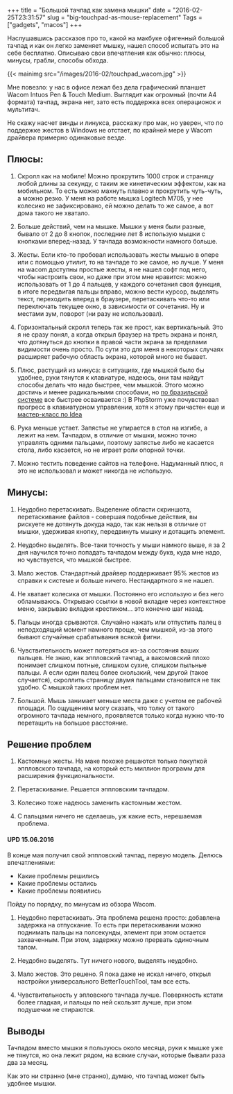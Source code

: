 +++
title = "Большой тачпад как замена мышки"
date = "2016-02-25T23:31:57"
slug = "big-touchpad-as-mouse-replacement"
Tags = ["gadgets", "macos"]
+++

Наслушавшись рассказов про то, какой на макбуке офигенный большой тачпад и как он легко заменяет мышку,
нашел способ испытать это на себе бесплатно. Описываю свои впечатления как обычно: плюсы, минусы, грабли, способы обхода.

{{< mainimg src="/images/2016-02/touchpad_wacom.jpg" >}}

<!--more-->

Мне повезло: у нас в офисе лежал без дела графический планшет Wacom Intuos Pen & Touch Medium.
Выглядит как огромный (почти А4 формата) тачпад, экрана нет, зато есть поддержка всех операционок и мультитач.

Не скажу насчет винды и линукса, расскажу про мак, но уверен, что по поддержке жестов в Windows не отстает, по крайней мере у Wacom драйвера примерно одинаковые везде.



## Плюсы:

1. Скролл как на мобиле! Можно прокрутить 1000 строк и страницу любой длины за секунду, с таким же кинетическим эффектом, 
как на мобильном. То есть можно махнуть плавно и прокрутить чуть-чуть, а можно резко. 
У меня на работе мышка Logitech M705, у нее колесико не зафиксировано, ей можно делать то же самое, а вот дома такого не хватало.

2. Больше действий, чем на мышке. Мышки у меня были разные, бывало от 2 до 8 кнопок, 
последние лет 8 использую мышки с кнопками вперед-назад. У тачпада возможности намного больше.

3. Жесты. Если кто-то пробовал использовать жесты мышью в опере или с помощью утилит, то на тачпаде то же самое, но лучше.
У меня на wacom доступны простые жесты, я не нашел софт под него, чтобы настроить свои, но даже при этом мне нравится: 
можно использовать от 1 до 4 пальцев, у каждого сочетания своя функция, в итоге передвигая пальцы вправо,
можно вести курсор, выделять текст, переходить вперед в браузере, перетаскивать что-то или переключать текущее окно,
в зависимости от сочетания. Ну и местами зум, поворот (ни разу не использовал).

4. Горизонтальный скролл теперь так же прост, как вертикальный. 
Это я не сразу понял, а когда открыл браузер на треть экрана и понял, 
что дотянуться до кнопки в правой части экрана за пределами видимости очень просто. 
По сути это для меня в некоторых случаях расширяет рабочую область экрана, которой много не бывает.

5. Плюс, растущий из минуса: в ситуациях, где мышкой было бы удобнее, руки тянутся к клавиатуре, надеюсь, 
они там найдут способы делать что надо быстрее, чем мышкой. Этого можно достичь и менее радикальными способами, 
но [по бразильской системе](https://www.youtube.com/watch?v=NnTi9B-D6LA) все быстрее осваивается :) 
В PhpStorm уже почувствовал прогресс в клавиатурном управлении, 
хотя к этому причастен еще и [мастер-класс по Idea](https://www.youtube.com/watch?v=eq3KiAH4IBI)

6. Рука меньше устает. Запястье не упирается в стол на изгибе, а лежит на нем. 
Тачпадом, в отличие от мышки, можно точно управлять одними пальцами, поэтому запястье либо не касается стола, 
либо касается, но не играет роли опорной точки.

7. Можно тестить поведение сайтов на телефоне. Надуманный плюс, я это не использовал и может никогда не использую.



## Минусы:

1. Неудобно перетаскивать. Выделение области скриншота, перетаскивание файлов - совершая подобные действия, 
вы рискуете не дотянуть докуда надо, так как нельзя в отличие от мышки, удерживая кнопку, передвинуть мышку и дотащить элемент.

2. Неудобно выделять. Все-таки точность у мыши намного выше, я за 2 дня научился точно попадать тачпадом между букв, 
куда мне надо, но чувствуется, что мышкой быстрее.

3. Мало жестов. Стандартный драйвер поддерживает 95% жестов из справки к системе и больше ничего. Нестандартного я не нашел.

4. Не хватает колесика от мышки. Постоянно его использую и без него обламываюсь. 
Открываю ссылки в новой вкладке через контекстное меню, закрываю вкладки крестиком... это конечно шаг назад.

5. Пальцы иногда срываются. Случайно нажать или отпустить палец в неподходящий момент намного проще, чем мышкой, 
из-за этого бывают случайные срабатывания всякой фигни.

6. Чувствительность может потеряться из-за состояния ваших пальцев. Не знаю, как эппловский тачпад, 
а вакомовский плохо понимает слишком потные, слишком сухие, слишком пыльные пальцы. 
А если один палец более скользкий, чем другой (такое случается), скроллить страницу двумя пальцами становится не так удобно. 
С мышкой таких проблем нет.

7. Большой. Мышь занимает меньше места даже с учетом ее рабочей площади. 
По ощущениям могу сказать, что толку от такого огромного тачпада немного, 
проявляется только когда нужно что-то перетащить на большое расстояние.



## Решение проблем

1. Кастомные жесты. На маке похоже решаются только покупкой эппловского тачпада, 
на который есть миллион программ для расширения функциональности.

2. Перетаскивание. Решается эппловским тачпадом.

3. Колесико тоже надеюсь заменить кастомным жестом.

4. С пальцами ничего не сделаешь, уж какие есть, нерешаемая проблема.



#### UPD 15.06.2016
В конце мая получил свой эппловский тачпад, первую модель. Делюсь впечатлениями:

- Какие проблемы решились
- Какие проблемы остались
- Какие проблемы появились

Пойду по порядку, по минусам из обзора Wacom.

1. Неудобно перетаскивать. Эта проблема решена просто: добавлена задержка на отпускание.
То есть при перетаскивании можно поднимать пальцы на полсекунды, элемент при этом остается захваченным.
При этом, задержку можно прервать одиночным тапом.

2. Неудобно выделять. Тут ничего нового, выделять неудобно.

3. Мало жестов. Это решено. Я пока даже не искал ничего, открыл настройки универсального BetterTouchTool, там все есть.

6. Чувствительность у эпловского тачпада лучше. Поверхность кстати более гладкая, и пальцы по ней скользят лучше,
при этом подушечки не стираются.

## Выводы

Тачпадом вместо мышки я пользуюсь около месяца, руки к мышке уже не тянутся, но она лежит рядом, на всякие случаи, 
которые бывали раза два за месяц.

Как это ни странно (мне странно), думаю, что тачпад может быть удобнее мышки.
